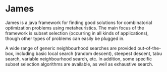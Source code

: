 # James

James is a java framework for finding good solutions for combinatorial optimization problems using metaheuristics. The main focus of the framework is subset selection (occurring in all kinds of applications), though other types of problems can easily be plugged in.


A wide range of generic neighbourhood searches are provided out-of-the-box, including basic local search (random descent), steepest descent, tabu search, variable neighbourhood search, etc. In addition, some specific subset selection algorithms are available, as well as exhaustive search.